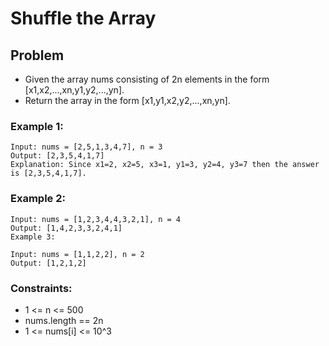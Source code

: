 # Shuffle the Array

## Problem

- Given the array nums consisting of 2n elements in the form [x1,x2,...,xn,y1,y2,...,yn].
- Return the array in the form [x1,y1,x2,y2,...,xn,yn].

### Example 1:
```
Input: nums = [2,5,1,3,4,7], n = 3
Output: [2,3,5,4,1,7] 
Explanation: Since x1=2, x2=5, x3=1, y1=3, y2=4, y3=7 then the answer is [2,3,5,4,1,7].
```

### Example 2:
```
Input: nums = [1,2,3,4,4,3,2,1], n = 4
Output: [1,4,2,3,3,2,4,1]
Example 3:

Input: nums = [1,1,2,2], n = 2
Output: [1,2,1,2]
```

### Constraints:

- 1 <= n <= 500
- nums.length == 2n
- 1 <= nums[i] <= 10^3